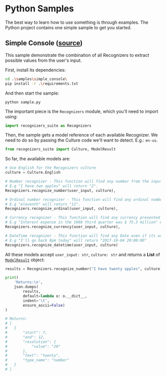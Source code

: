 # Python Samples

The best way to learn how to use something is through examples. The Python project contains one simple sample to get you started.

## Simple Console ([source](./simple_console))

This sample demonstrate the combination of all Recognizers to extract possible values from the user's input.

First, install its dependencies:

```bash
cd .\samples\simple_console\
pip install -r .\requirements.txt
```

And then start the sample:

```python sample.py```

The important piece is the `Recognizers` module, which you'll need to import using:

```Python
import recognizers_suite as Recognizers
```

Then, the sample gets a model reference of each available Recognizer. We need to do so by passing the Culture code we'll want to detect. E.g.: `en-us`.

```Python
from recognizers_suite import Culture, ModelResult
```

So far, the available models are:

```Python
# Use English for the Recognizers culture
culture = Culture.English

# Number recognizer - This function will find any number from the input
# E.g "I have two apples" will return "2".
Recognizers.recognize_number(user_input, culture),

# Ordinal number recognizer - This function will find any ordinal number
# E.g "eleventh" will return "11".
Recognizers.recognize_ordinal(user_input, culture),

# Currency recognizer - This function will find any currency presented
# E.g "Interest expense in the 1988 third quarter was $ 75.3 million" will return "75300000 Dollar"
Recognizers.recognize_currency(user_input, culture),

# DateTime recognizer - This function will find any Date even if its write in colloquial language
# E.g "I'll go back 8pm today" will return "2017-10-04 20:00:00"
Recognizers.recognize_datetime(user_input, culture)
```

All these models accept `user_input: str`, `culture: str` and returns a **List** of [`ModelResult`](../libraries/recognizers-text/recognizers_text/model.py#L11-L48) object:

```Python
results = Recognizers.recognize_number("I have twenty apples", culture)

print(
    'Returns:\n',
    json.dumps(
        results,
        default=lambda o: o.__dict__,
        indent='\t',
        ensure_ascii=False)
)

# Returns:
# [
# 	{
# 		"start": 7,
# 		"end": 12,
# 		"resolution": {
# 			"value": "20"
# 		},
# 		"text": "twenty",
# 		"type_name": "number"
# 	}
# ]
```
